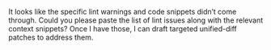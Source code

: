 It looks like the specific lint warnings and code snippets didn’t come through. Could you please paste the list of lint issues along with the relevant context snippets? Once I have those, I can draft targeted unified-diff patches to address them.